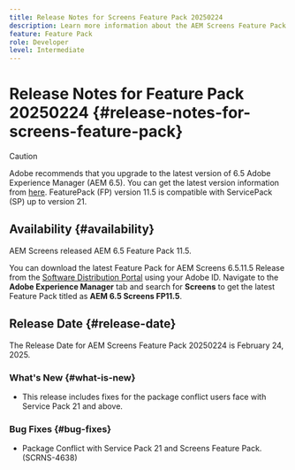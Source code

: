 ```yaml
---
title: Release Notes for Screens Feature Pack 20250224
description: Learn more information about the AEM Screens Feature Pack 20250224 that was released on February 24, 2025.
feature: Feature Pack
role: Developer
level: Intermediate
---
```

# Release Notes for Feature Pack 20250224 {#release-notes-for-screens-feature-pack}

 >[!CAUTION]
 >Adobe recommends that you upgrade to the latest version of 6.5 Adobe Experience Manager (AEM 6.5). You can get the latest version information from [here](https://experienceleague.adobe.com/en/docs/experience-manager-65/content/release-notes/release-notes).
 >FeaturePack (FP) version 11.5 is compatible with ServicePack (SP) up to version 21.
 

## Availability {#availability}

 AEM Screens released AEM 6.5 Feature Pack 11.5.

 You can download the latest Feature Pack for AEM Screens 6.5.11.5 Release from the [Software Distribution Portal](https://experience.adobe.com/#/downloads/content/software-distribution/en/aem.html) using your Adobe ID. Navigate to the **Adobe Experience Manager** tab and search for **Screens** to get the latest Feature Pack titled as **AEM 6.5 Screens FP11.5**.

## Release Date {#release-date}

 The Release Date for AEM Screens Feature Pack 20250224 is February 24, 2025.

### What's New {#what-is-new}

 * This release includes fixes for the package conflict users face with Service Pack 21 and above.

### Bug Fixes {#bug-fixes}

* Package Conflict with Service Pack 21 and Screens Feature Pack. (SCRNS-4638)
